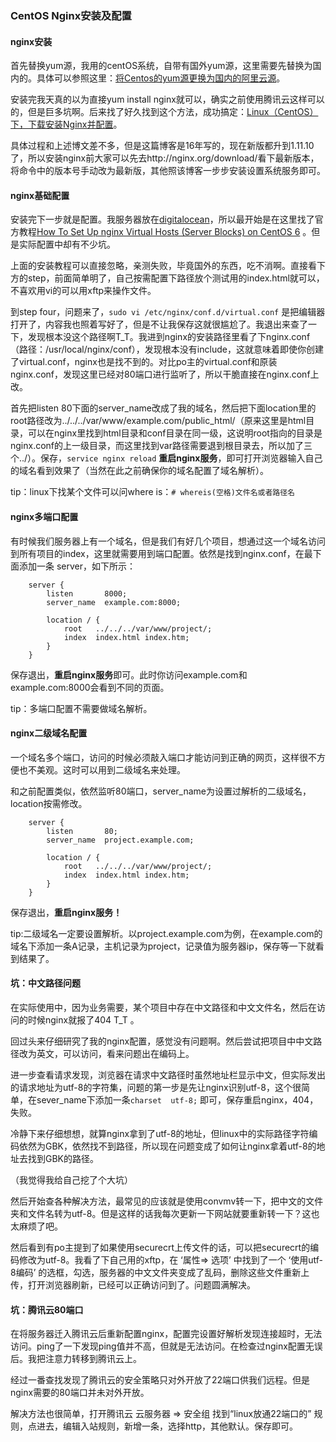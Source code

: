 ### CentOS Nginx安装及配置

#### nginx安装

首先替换yum源，我用的centOS系统，自带有国外yum源，这里需要先替换为国内的。具体可以参照这里：[将Centos的yum源更换为国内的阿里云源](http://www.centoscn.com/CentOS/config/2015/0416/5189.html)。

安装完我天真的以为直接yum install nginx就可以，确实之前使用腾讯云这样可以的，但是巨多坑啊。后来找了好久找到这个方法，成功搞定：[Linux（CentOS）下，下载安装Nginx并配置](http://www.cnblogs.com/jtlgb/p/5809808.html)。

具体过程和上述博文差不多，但是这篇博客是16年写的，现在新版都升到1.11.10了，所以安装nginx前大家可以先去http://nginx.org/download/看下最新版本，将命令中的版本号手动改为最新版，其他照该博客一步步安装设置系统服务即可。

#### nginx基础配置

安装完下一步就是配置。我服务器放在[digitalocean](https://m.do.co/c/41a85b4d947a)，所以最开始是在这里找了官方教程[How To Set Up nginx Virtual Hosts (Server Blocks) on CentOS 6](https://www.digitalocean.com/community/tutorials/how-to-set-up-nginx-virtual-hosts-server-blocks-on-centos-6?utm_source=Customerio&utm_medium=Email_Internal&utm_campaign=Email_CentOSDistroNginxWelcome&mkt_tok=eyJpIjoiWW1aaU5HVTNNamN3TmpreSIsInQiOiJicXkzZ3VNYmtLQXNuaEFvVTBvZWZcLzlock9BYWNOMyttcUR3QVEwdm55MGMrcWxlUnZiaDVqcVZoSWllSVJTaW9Xd3o5UjRKcVgrSjl5T08rTTNYa2FcL0lRdTBFdXc4SlBvdkh1SVVoTk13UnlOQ0MxZ3ZNenZ3M1F5Q3htRDFKIn0%3D) 。但是实际配置中却有不少坑。

上面的安装教程可以直接忽略，亲测失败，毕竟国外的东西，吃不消啊。直接看下方的step，前面简单明了，自己按需配置下路径放个测试用的index.html就可以，不喜欢用vi的可以用xftp来操作文件。

到step four，问题来了，`sudo vi /etc/nginx/conf.d/virtual.conf` 是把编辑器打开了，内容我也照着写好了，但是不让我保存这就很尴尬了。我退出来查了一下，发现根本没这个路径啊T_T。我进到nginx的安装路径里看了下nginx.conf（路径：/usr/local/nginx/conf），发现根本没有include，这就意味着即使你创建了virtual.conf，nginx也是找不到的。对比po主的virtual.conf和原装nginx.conf，发现这里已经对80端口进行监听了，所以干脆直接在nginx.conf上改。

首先把listen 80下面的server_name改成了我的域名，然后把下面location里的root路径改为../../../var/www/example.com/public_html/（原来这里是html目录，可以在nginx里找到html目录和conf目录在同一级，这说明root指向的目录是nginx.conf的上一级目录，而这里找到var路径需要退到根目录去，所以加了三个../）。保存，`service nginx reload` **重启nginx服务**，即可打开浏览器输入自己的域名看到效果了（当然在此之前确保你的域名配置了域名解析）。

tip：linux下找某个文件可以问where is：`# whereis(空格)文件名或者路径名`

#### nginx多端口配置

有时候我们服务器上有一个域名，但是我们有好几个项目，想通过这一个域名访问到所有项目的index，这里就需要用到端口配置。依然是找到nginx.conf，在最下面添加一条 server，如下所示：

```
    server {
        listen       8000;
        server_name  example.com:8000;

        location / {
            root   ../../../var/www/project/;
            index  index.html index.htm;
        }
    }
```

保存退出，**重启nginx服务**即可。此时你访问example.com和example.com:8000会看到不同的页面。

tip：多端口配置不需要做域名解析。

#### nginx二级域名配置

一个域名多个端口，访问的时候必须敲入端口才能访问到正确的网页，这样很不方便也不美观。这时可以用到二级域名来处理。

和之前配置类似，依然监听80端口，server_name为设置过解析的二级域名，location按需修改。

```
    server {
        listen       80;
        server_name  project.example.com;

        location / {
            root   ../../../var/www/project/;
            index  index.html index.htm;
        }
    }
```

保存退出，**重启nginx服务！**

tip:二级域名一定要设置解析。以project.example.com为例，在example.com的域名下添加一条A记录，主机记录为project，记录值为服务器ip，保存等一下就看到结果了。

#### 坑：中文路径问题

在实际使用中，因为业务需要，某个项目中存在中文路径和中文文件名，然后在访问的时候nginx就报了404  T_T  。

回过头来仔细研究了我的nginx配置，感觉没有问题啊。然后尝试把项目中中文路径改为英文，可以访问，看来问题出在编码上。

进一步查看请求发现，浏览器在请求中文路径时虽然地址栏显示中文，但实际发出的请求地址为utf-8的字符集，问题的第一步是先让nginx识别utf-8，这个很简单，在sever_name下添加一条`charset  utf-8;` 即可，保存重启nginx，404，失败。

冷静下来仔细想想，就算nginx拿到了utf-8的地址，但linux中的实际路径字符编码依然为GBK，依然找不到路径，所以现在问题变成了如何让nginx拿着utf-8的地址去找到GBK的路径。

（我觉得我给自己挖了个大坑）

然后开始查各种解决方法，最常见的应该就是使用convmv转一下，把中文的文件夹和文件名转为utf-8。但是这样的话我每次更新一下网站就要重新转一下？这也太麻烦了吧。

然后看到有po主提到了如果使用securecrt上传文件的话，可以把securecrt的编码修改为utf-8。我看了下自己用的xftp，在 ‘属性=> 选项’ 中找到了一个 ‘使用utf-8编码’ 的选框，勾选，服务器的中文文件夹变成了乱码，删除这些文件重新上传，打开浏览器刷新，已经可以正确访问到了。问题圆满解决。

#### 坑：腾讯云80端口

在将服务器迁入腾讯云后重新配置nginx，配置完设置好解析发现连接超时，无法访问。ping了一下发现ping值并不高，但就是无法访问。在检查过nginx配置无误后。我把注意力转移到腾讯云上。

经过一番查找发现了腾讯云的安全策略只对外开放了22端口供我们远程。但是nginx需要的80端口并未对外开放。

解决方法也很简单，打开腾讯云 云服务器 => 安全组 找到“linux放通22端口的” 规则，点进去，编辑入站规则，新增一条，选择http，其他默认。保存即可。